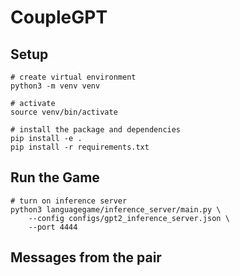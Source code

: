 # CoupleGPT

## Setup
```
# create virtual environment
python3 -m venv venv

# activate 
source venv/bin/activate

# install the package and dependencies
pip install -e .
pip install -r requirements.txt
```

## Run the Game
```
# turn on inference server
python3 languagegame/inference_server/main.py \
	--config configs/gpt2_inference_server.json \
	--port 4444
```



## Messages from the pair
